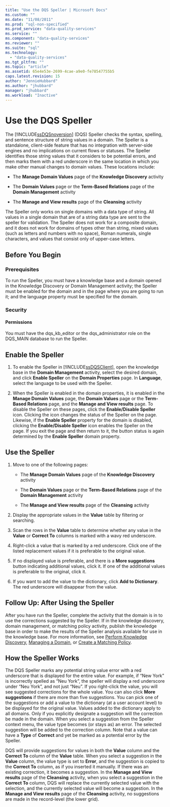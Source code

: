 ```yaml
---
title: "Use the DQS Speller | Microsoft Docs"
ms.custom: ""
ms.date: "11/08/2011"
ms.prod: "sql-non-specified"
ms.prod_service: "data-quality-services"
ms.service: ""
ms.component: "data-quality-services"
ms.reviewer: ""
ms.suite: "sql"
ms.technology: 
  - "data-quality-services"
ms.tgt_pltfrm: ""
ms.topic: "article"
ms.assetid: 65e4e53e-2699-4cae-a9e0-fe78547755b5
caps.latest.revision: 15
author: "JennieHubbard"
ms.author: "jhubbard"
manager: "jhubbard"
ms.workload: "Inactive"
---
```

# Use the DQS Speller
  The [!INCLUDE[ssDQSnoversion](../includes/ssdqsnoversion-md.md)] (DQS) Speller checks the syntax, spelling, and sentence structure of string values in a domain. The Speller is a standalone, client-side feature that has no integration with server-side engines and no implications on current flows or statuses. The Speller identifies those string values that it considers to be potential errors, and then marks them with a red underscore in the same location in which you make other manual changes to domain values. These locations include:  
  
-   The **Manage Domain Values** page of the **Knowledge Discovery** activity  
  
-   The **Domain Values** page or the **Term-Based Relations** page of the **Domain Management** activity  
  
-   The **Manage and View results** page of the **Cleansing** activity  
  
 The Speller only works on single domains with a data type of string. All values in a single domain that are of a string data type are sent to the speller for validation. The Speller does not work for a composite domain, and it does not work for domains of types other than string, mixed values (such as letters and numbers with no space), Roman numerals, single characters, and values that consist only of upper-case letters.  
  
##  <a name="BeforeYouBegin"></a> Before You Begin  
  
###  <a name="Prerequisites"></a> Prerequisites  
 To run the Speller, you must have a knowledge base and a domain opened in the Knowledge Discovery or Domain Management activity; the Speller must be enabled for the domain and in the page where you are going to run it; and the language property must be specified for the domain.  
  
###  <a name="Security"></a> Security  
  
####  <a name="Permissions"></a> Permissions  
 You must have the dqs_kb_editor or the dqs_administrator role on the DQS_MAIN database to run the Speller.  
  
##  <a name="Enable"></a> Enable the Speller  
  
1.  To enable the Speller in [!INCLUDE[ssDQSClient](../includes/ssdqsclient-md.md)], open the knowledge base in the **Domain Management** activity, select the desired domain, and click **Enable Speller** on the **Domain Properties** page. In **Language**, select the language to be used with the Speller.  
  
2.  When the Speller is enabled in the domain properties, it is enabled in the **Manage Domain Values** page, the **Domain Values** page or the **Term-Based Relations** page, and the **Manage and View results** page. To disable the Speller on these pages, click the **Enable/Disable Speller** icon. Clicking the icon changes the status of the Speller on the page. Likewise, if the **Enable Speller** property for the domain is disabled, clicking the **Enable/Disable Speller** icon enables the Speller on the page. If you exit the page and then return to it, the button status is again determined by the **Enable Speller** domain property.  
  
##  <a name="Use"></a> Use the Speller  
  
1.  Move to one of the following pages:  
  
    -   The **Manage Domain Values** page of the **Knowledge Discovery** activity  
  
    -   The **Domain Values** page or the **Term-Based Relations** page of the **Domain Management** activity  
  
    -   The **Manage and View results** page of the **Cleansing** activity  
  
2.  Display the appropriate values in the **Value** table by filtering or searching.  
  
3.  Scan the rows in the **Value** table to determine whether any value in the **Value** or **Correct To** columns is marked with a wavy red underscore.  
  
4.  Right-click a value that is marked by a red underscore. Click one of the listed replacement values if it is preferable to the original value.  
  
5.  If no displayed value is preferable, and there is a **More suggestions** button indicating additional values, click it. If one of the additional values is preferable to the original, click it.  
  
6.  If you want to add the value to the dictionary, click **Add to Dictionary**. The red underscore will disappear from the value.  
  
##  <a name="FollowUp"></a> Follow Up: After Using the Speller  
 After you have run the Speller, complete the activity that the domain is in to use the corrections suggested by the Speller. If in the knowledge discovery, domain management, or matching policy activity, publish the knowledge base in order to make the results of the Speller analysis available for use in the knowledge base. For more information, see [Perform Knowledge Discovery](../data-quality-services/perform-knowledge-discovery.md), [Managing a Domain](../data-quality-services/managing-a-domain.md), or [Create a Matching Policy](../data-quality-services/create-a-matching-policy.md).  
  
##  <a name="How"></a> How the Speller Works  
 The DQS Speller marks any potential string value error with a red underscore that is displayed for the entire value. For example, if “New York” is incorrectly spelled as “Neu York”, the speller will display a red underscore under “Neu York”, and not just “Neu”. If you right-click the value, you will see suggested corrections for the whole value. You can also click **More suggestions** if there are more than five suggestions. You can pick one of the suggestions or add a value to the dictionary (at a user account level) to be displayed for the original value. Values added to the dictionary apply to all domains. Only if you explicitly designate a suggestion will the correction be made in the domain. When you select a suggestion from the Speller context menu, the value type becomes (or stays as) an error. The selected suggestion will be added to the correction column. Note that a value can have a **Type** of **Correct** and yet be marked as a potential error by the Speller.  
  
 DQS will provide suggestions for values in both the **Value** column and the **Correct To** column of the **Value** table. When you select a suggestion in the **Value** column, the value type is set to **Error**, and the suggestion is copied to the **Correct To** column, as if you inserted it manually. If there was an existing correction, it becomes a suggestion. In the **Manage and View results** page of the **Cleansing** activity, when you select a suggestion in the **Correct To** column, DQS will replace the currently selected value with the selection, and the currently selected value will become a suggestion. In the **Manage and View results** page of the **Cleansing** activity, no suggestions are made in the record-level (the lower grid).  
  
  
